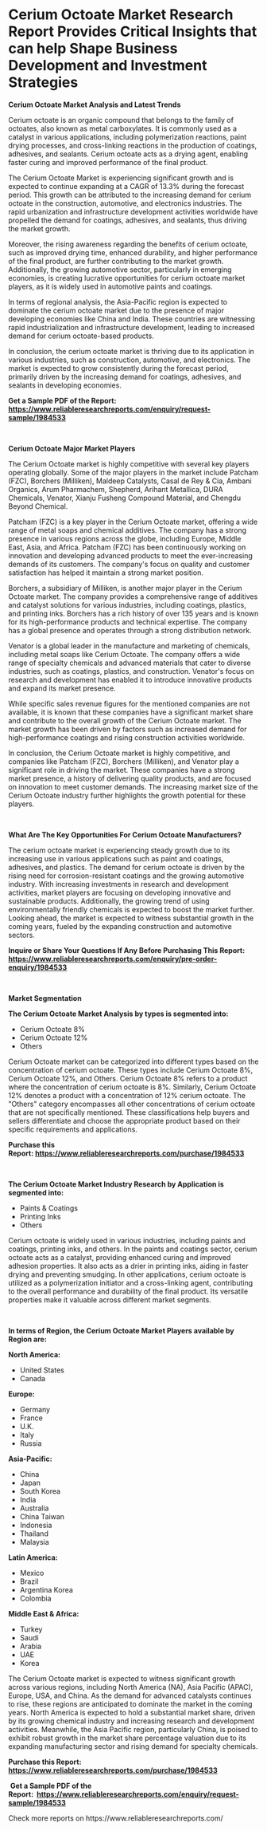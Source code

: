 <p><h1>Cerium Octoate Market Research Report Provides Critical Insights that can help Shape Business Development and Investment Strategies</h1></p><p><strong>Cerium Octoate Market Analysis and Latest Trends</strong></p>
<p><p>Cerium octoate is an organic compound that belongs to the family of octoates, also known as metal carboxylates. It is commonly used as a catalyst in various applications, including polymerization reactions, paint drying processes, and cross-linking reactions in the production of coatings, adhesives, and sealants. Cerium octoate acts as a drying agent, enabling faster curing and improved performance of the final product.</p><p>The Cerium Octoate Market is experiencing significant growth and is expected to continue expanding at a CAGR of 13.3% during the forecast period. This growth can be attributed to the increasing demand for cerium octoate in the construction, automotive, and electronics industries. The rapid urbanization and infrastructure development activities worldwide have propelled the demand for coatings, adhesives, and sealants, thus driving the market growth.</p><p>Moreover, the rising awareness regarding the benefits of cerium octoate, such as improved drying time, enhanced durability, and higher performance of the final product, are further contributing to the market growth. Additionally, the growing automotive sector, particularly in emerging economies, is creating lucrative opportunities for cerium octoate market players, as it is widely used in automotive paints and coatings.</p><p>In terms of regional analysis, the Asia-Pacific region is expected to dominate the cerium octoate market due to the presence of major developing economies like China and India. These countries are witnessing rapid industrialization and infrastructure development, leading to increased demand for cerium octoate-based products.</p><p>In conclusion, the cerium octoate market is thriving due to its application in various industries, such as construction, automotive, and electronics. The market is expected to grow consistently during the forecast period, primarily driven by the increasing demand for coatings, adhesives, and sealants in developing economies.</p></p>
<p><strong>Get a Sample PDF of the Report:&nbsp; <a href="https://www.reliableresearchreports.com/enquiry/request-sample/1984533">https://www.reliableresearchreports.com/enquiry/request-sample/1984533</a></strong></p>
<p>&nbsp;</p>
<p><strong>Cerium Octoate Major Market Players</strong></p>
<p><p>The Cerium Octoate market is highly competitive with several key players operating globally. Some of the major players in the market include Patcham (FZC), Borchers (Milliken), Maldeep Catalysts, Casal de Rey & Cia, Ambani Organics, Arum Pharmachem, Shepherd, Arihant Metallica, DURA Chemicals, Venator, Xianju Fusheng Compound Material, and Chengdu Beyond Chemical.</p><p>Patcham (FZC) is a key player in the Cerium Octoate market, offering a wide range of metal soaps and chemical additives. The company has a strong presence in various regions across the globe, including Europe, Middle East, Asia, and Africa. Patcham (FZC) has been continuously working on innovation and developing advanced products to meet the ever-increasing demands of its customers. The company's focus on quality and customer satisfaction has helped it maintain a strong market position.</p><p>Borchers, a subsidiary of Milliken, is another major player in the Cerium Octoate market. The company provides a comprehensive range of additives and catalyst solutions for various industries, including coatings, plastics, and printing inks. Borchers has a rich history of over 135 years and is known for its high-performance products and technical expertise. The company has a global presence and operates through a strong distribution network.</p><p>Venator is a global leader in the manufacture and marketing of chemicals, including metal soaps like Cerium Octoate. The company offers a wide range of specialty chemicals and advanced materials that cater to diverse industries, such as coatings, plastics, and construction. Venator's focus on research and development has enabled it to introduce innovative products and expand its market presence.</p><p>While specific sales revenue figures for the mentioned companies are not available, it is known that these companies have a significant market share and contribute to the overall growth of the Cerium Octoate market. The market growth has been driven by factors such as increased demand for high-performance coatings and rising construction activities worldwide.</p><p>In conclusion, the Cerium Octoate market is highly competitive, and companies like Patcham (FZC), Borchers (Milliken), and Venator play a significant role in driving the market. These companies have a strong market presence, a history of delivering quality products, and are focused on innovation to meet customer demands. The increasing market size of the Cerium Octoate industry further highlights the growth potential for these players.</p></p>
<p>&nbsp;</p>
<p><strong>What Are The Key Opportunities For Cerium Octoate Manufacturers?</strong></p>
<p><p>The cerium octoate market is experiencing steady growth due to its increasing use in various applications such as paint and coatings, adhesives, and plastics. The demand for cerium octoate is driven by the rising need for corrosion-resistant coatings and the growing automotive industry. With increasing investments in research and development activities, market players are focusing on developing innovative and sustainable products. Additionally, the growing trend of using environmentally friendly chemicals is expected to boost the market further. Looking ahead, the market is expected to witness substantial growth in the coming years, fueled by the expanding construction and automotive sectors.</p></p>
<p><strong>Inquire or Share Your Questions If Any Before Purchasing This Report: <a href="https://www.reliableresearchreports.com/enquiry/pre-order-enquiry/1984533">https://www.reliableresearchreports.com/enquiry/pre-order-enquiry/1984533</a></strong></p>
<p>&nbsp;</p>
<p><strong>Market Segmentation</strong></p>
<p><strong>The Cerium Octoate Market Analysis by types is segmented into:</strong></p>
<p><ul><li>Cerium Octoate 8%</li><li>Cerium Octoate 12%</li><li>Others</li></ul></p>
<p><p>Cerium Octoate market can be categorized into different types based on the concentration of cerium octoate. These types include Cerium Octoate 8%, Cerium Octoate 12%, and Others. Cerium Octoate 8% refers to a product where the concentration of cerium octoate is 8%. Similarly, Cerium Octoate 12% denotes a product with a concentration of 12% cerium octoate. The "Others" category encompasses all other concentrations of cerium octoate that are not specifically mentioned. These classifications help buyers and sellers differentiate and choose the appropriate product based on their specific requirements and applications.</p></p>
<p><strong>Purchase this Report:&nbsp;<a href="https://www.reliableresearchreports.com/purchase/1984533">https://www.reliableresearchreports.com/purchase/1984533</a></strong></p>
<p>&nbsp;</p>
<p><strong>The Cerium Octoate Market Industry Research by Application is segmented into:</strong></p>
<p><ul><li>Paints & Coatings</li><li>Printing Inks</li><li>Others</li></ul></p>
<p><p>Cerium octoate is widely used in various industries, including paints and coatings, printing inks, and others. In the paints and coatings sector, cerium octoate acts as a catalyst, providing enhanced curing and improved adhesion properties. It also acts as a drier in printing inks, aiding in faster drying and preventing smudging. In other applications, cerium octoate is utilized as a polymerization initiator and a cross-linking agent, contributing to the overall performance and durability of the final product. Its versatile properties make it valuable across different market segments.</p></p>
<p>&nbsp;</p>
<p><strong>In terms of Region, the Cerium Octoate Market Players available by Region are:</strong></p>
<p>
    <p> <strong> North America: </strong>
        <ul>
            <li>United States</li>
            <li>Canada</li>
        </ul>
        </p> 
    <p> <strong> Europe: </strong>
        <ul>
            <li>Germany</li>
            <li>France</li>
            <li>U.K.</li>
            <li>Italy</li>
            <li>Russia</li>
        </ul>
        </p> 
    <p> <strong> Asia-Pacific: </strong>
        <ul>
            <li>China</li>
            <li>Japan</li>
            <li>South Korea</li>
            <li>India</li>
            <li>Australia</li>
            <li>China Taiwan</li>
            <li>Indonesia</li>
            <li>Thailand</li>
            <li>Malaysia</li>
        </ul>
        </p> 
    <p> <strong> Latin America: </strong>
        <ul>
            <li>Mexico</li>
            <li>Brazil</li>
            <li>Argentina Korea</li>
            <li>Colombia</li>
        </ul>
        </p> 
    <p> <strong> Middle East & Africa: </strong>
        <ul>
            <li>Turkey</li>
            <li>Saudi</li>
            <li>Arabia</li>
            <li>UAE</li>
            <li>Korea</li>
        </ul>
    </p>
    </p>
<p><p>The Cerium Octoate market is expected to witness significant growth across various regions, including North America (NA), Asia Pacific (APAC), Europe, USA, and China. As the demand for advanced catalysts continues to rise, these regions are anticipated to dominate the market in the coming years. North America is expected to hold a substantial market share, driven by its growing chemical industry and increasing research and development activities. Meanwhile, the Asia Pacific region, particularly China, is poised to exhibit robust growth in the market share percentage valuation due to its expanding manufacturing sector and rising demand for specialty chemicals.</p></p>
<p><strong>Purchase this Report: <a href="https://www.reliableresearchreports.com/purchase/1984533">https://www.reliableresearchreports.com/purchase/1984533</a></strong></p>
<p>&nbsp;<strong>Get a Sample PDF of the Report:&nbsp;&nbsp;<a href="https://www.reliableresearchreports.com/enquiry/request-sample/1984533">https://www.reliableresearchreports.com/enquiry/request-sample/1984533</a></strong></p>
<p><strong></strong></p>
<p>Check more reports on https://www.reliableresearchreports.com/</p>